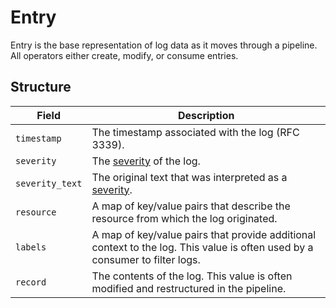 # Entry

Entry is the base representation of log data as it moves through a pipeline. All operators either create, modify, or consume entries.

## Structure
| Field            | Description                                                                                                                 |
| ---              | ---                                                                                                                         |
| `timestamp`      | The timestamp associated with the log (RFC 3339).                                                                           |
| `severity`       | The [severity](/docs/types/field.md) of the log.                                                                            |
| `severity_text`  | The original text that was interpreted as a [severity](/docs/types/field.md).                                               |
| `resource`       | A map of key/value pairs that describe the resource from which the log originated.                                          |
| `labels`         | A map of key/value pairs that provide additional context to the log. This value is often used by a consumer to filter logs. |
| `record`         | The contents of the log. This value is often modified and restructured in the pipeline.                                     |
